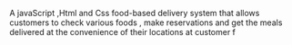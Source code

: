 A javaScript ,Html and Css food-based delivery system that allows customers to check various foods ,  make reservations and get the meals delivered  at the convenience of their locations at customer f



